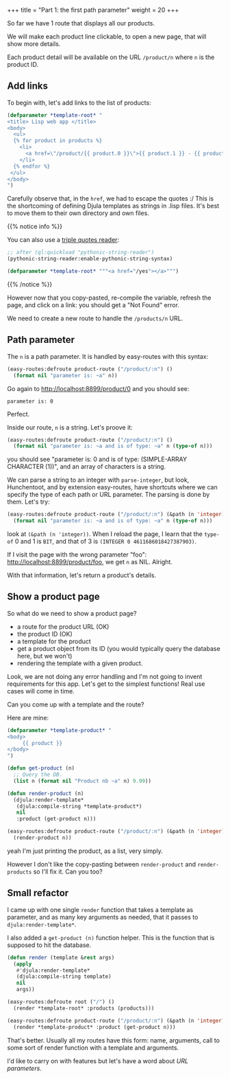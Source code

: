 +++
title = "Part 1: the first path parameter"
weight = 20
+++

So far we have 1 route that displays all our products.

We will make each product line clickable, to open a new page, that will show more details.

Each product detail will be available on the URL `/product/n` where `n` is the product ID.

## Add links

To begin with, let's add links to the list of products:

```lisp
(defparameter *template-root* "
<title> Lisp web app </title>
<body>
  <ul>
  {% for product in products %}
    <li>
      <a href=\"/product/{{ product.0 }}\">{{ product.1 }} - {{ product.2 }}</a>
    </li>
  {% endfor %}
 </ul>
</body>
")
```

Carefully observe that, in the `href`, we had to escape the quotes :/
This is the shortcoming of defining Djula templates as strings in
.lisp files. It's best to move them to their own directory and own
files.


{{% notice info %}}

You can also use a [triple quotes reader](https://github.com/smithzvk/pythonic-string-reader):

```lisp
;; after (ql:quickload "pythonic-string-reader")
(pythonic-string-reader:enable-pythonic-string-syntax)

(defparameter *template-root* """<a href="/yes"></a>""")
```

{{% /notice %}}

However now that you copy-pasted, re-compile the variable, refresh the
page, and click on a link: you should get a "Not Found" error.

We need to create a new route to handle the `/products/n` URL.

## Path parameter

The `n` is a path parameter. It is handled by easy-routes with this syntax:

```lisp
(easy-routes:defroute product-route ("/product/:n") ()
  (format nil "parameter is: ~a" n))
```

Go again to [http://localhost:8899/product/0](http://localhost:8899/product/0) and you should see:

    parameter is: 0

Perfect.

Inside our route, `n` is a string. Let's proove it:

```lisp
(easy-routes:defroute product-route ("/product/:n") ()
  (format nil "parameter is: ~a and is of type: ~a" n (type-of n)))
```

you should see "parameter is: 0 and is of type: (SIMPLE-ARRAY
CHARACTER (1))", and an array of characters is a string.

We can parse a string to an integer with `parse-integer`, but look,
Hunchentoot, and by extension easy-routes, have shortcuts where we can
specify the type of each path or URL parameter. The parsing is done by
them. Let's try:

```lisp
(easy-routes:defroute product-route ("/product/:n") (&path (n 'integer))
  (format nil "parameter is: ~a and is of type: ~a" n (type-of n)))
```

look at `(&path (n 'integer))`. When I reload the page, I learn that
the `type-of` 0 and 1 is `BIT`, and that of 3 is `(INTEGER 0 4611686018427387903)`.

If I visit the page with the wrong parameter "foo": [http://localhost:8899/product/foo](http://localhost:8899/product/foo), we get `n` as NIL. Alright.

With that information, let's return a product's details.

## Show a product page

So what do we need to show a product page?

- a route for the product URL (OK)
- the product ID (OK)
- a template for the product
- get a product object from its ID (you would typically query the database here, but we won't)
- rendering the template with a given product.

Look, we are not doing any error handling and I'm not going to invent
requirements for this app. Let's get to the simplest functions! Real
use cases will come in time.

Can you come up with a template and the route?

Here are mine:

```lisp
(defparameter *template-product* "
<body>
     {{ product }}
</body>
")

(defun get-product (n)
  ;; Query the DB.
  (list n (format nil "Product nb ~a" n) 9.99))

(defun render-product (n)
  (djula:render-template*
   (djula:compile-string *template-product*)
   nil
   :product (get-product n)))

(easy-routes:defroute product-route ("/product/:n") (&path (n 'integer))
  (render-product n))
```

yeah I'm just printing the product, as a list, very simply.

However I don't like the copy-pasting between `render-product` and `render-products` so I'll fix it. Can you too?

## Small refactor

I came up with one single `render` function that takes a template as
parameter, and as many key arguments as needed, that it passes to
`djula:render-template*`.

I also added a `get-product (n)` function helper. This is the function
that is supposed to hit the database.


```lisp
(defun render (template &rest args)
  (apply
   #'djula:render-template*
   (djula:compile-string template)
   nil
   args))

(easy-routes:defroute root ("/") ()
  (render *template-root* :products (products)))

(easy-routes:defroute product-route ("/product/:n") (&path (n 'integer))
  (render *template-product* :product (get-product n)))
```

That's better. Usually all my routes have this form: name, arguments,
call to some sort of render function with a template and arguments.

I'd like to carry on with features but let's have a word about *URL parameters*.
